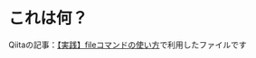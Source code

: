 # これは何？
Qiitaの記事：[【実践】fileコマンドの使い方](https://qiita.com/shinnshinn/items/e11dc2bf0c2368fdc38e)で利用したファイルです
